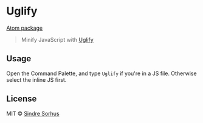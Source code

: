 # Uglify

[Atom package](https://atom.io/packages/uglify)

> Minify JavaScript with [Uglify](https://github.com/mishoo/UglifyJS2)


## Usage

Open the Command Palette, and type `Uglify` if you're in a JS file. Otherwise select the inline JS first.


## License

MIT © [Sindre Sorhus](http://sindresorhus.com)
